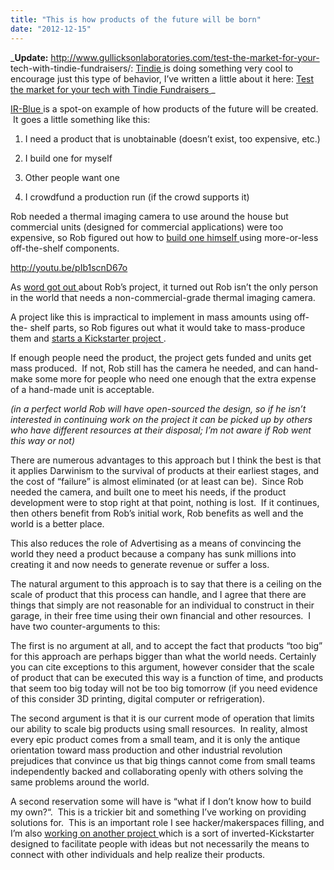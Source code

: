 ```yaml
---
title: "This is how products of the future will be born"
date: "2012-12-15"
---
```


<div class="content">
<p>_<strong>Update:</strong> <a href="http://www.gullicksonlaboratories.com/test-the-market-for-your-" target="_blank">http://www.gullicksonlaboratories.com/test-the-market-for-your-</a>
tech-with-tindie-fundraisers/: <a href="https://tindie.com/" target="_blank"> Tindie </a> is doing
something very cool to encourage just this type of behavior, I’ve written a
little about it here: <a href="http://www.gullicksonlaboratories.com/test-the-market-for-your-tech-with-
tindie-fundraisers/" target="_blank" title="Test the market for your tech with Tindie Fundraisers"> Test the market for your tech with Tindie Fundraisers
</a> _</p>
<p><a href="http://www.kickstarter.com/projects/andyrawson/ir-blue-thermal-
imaging-smartphone-accessory?ref=card" target="_blank"> IR-Blue </a> is a spot-on example of how products of
the future will be created.  It goes a little something like this:</p>
<ol>
<li><p>I need a product that is unobtainable (doesn’t exist, too expensive, etc.)</p></li>
<li><p>I build one for myself</p></li>
<li><p>Other people want one</p></li>
<li><p>I crowdfund a production run (if the crowd supports it)</p></li>
</ol>
<p>Rob needed a thermal imaging camera to use around the house but commercial
units (designed for commercial applications) were too expensive, so Rob
figured out how to <a href="http://www.instructables.com/id
/Thermal-Imaging-Phone-Camera/" target="_blank"> build one himself </a> using more-or-less off-the-shelf components.</p>
<p><a href="http://youtu.be/pIb1scnD67o" target="_blank">http://youtu.be/pIb1scnD67o</a></p>
<p>As <a href="http://hackaday.com/2012/11/12/building-a-thermal-imaging-
sensor-from-scratch/" target="_blank"> word got out </a> about Rob’s project, it turned out Rob isn’t the only
person in the world that needs a non-commercial-grade thermal imaging camera.</p>
<p>A project like this is impractical to implement in mass amounts using off-the-
shelf parts, so Rob figures out what it would take to mass-produce them and <a href="http://www.kickstarter.com/projects/andyrawson
/ir-blue-thermal-imaging-smartphone-accessory?ref=card" target="_blank">
starts a Kickstarter project </a> .</p>
<p>If enough people need the product, the project gets funded and units get mass
produced.  If not, Rob still has the camera he needed, and can hand-make some
more for people who need one enough that the extra expense of a hand-made unit
is acceptable.</p>
<p><em>(in a perfect world Rob will have open-sourced the design, so if he isn’t
interested in continuing work on the project it can be picked up by others who
have different resources at their disposal; I’m not aware if Rob went this way
or not)</em></p>
<p>There are numerous advantages to this approach but I think the best is that it
applies Darwinism to the survival of products at their earliest stages, and
the cost of “failure” is almost eliminated (or at least can be).  Since Rob
needed the camera, and built one to meet his needs, if the product development
were to stop right at that point, nothing is lost.  If it continues, then
others benefit from Rob’s initial work, Rob benefits as well and the world is
a better place.</p>
<p>This also reduces the role of Advertising as a means of convincing the world
they need a product because a company has sunk millions into creating it and
now needs to generate revenue or suffer a loss.</p>
<p>The natural argument to this approach is to say that there is a ceiling on the
scale of product that this process can handle, and I agree that there are
things that simply are not reasonable for an individual to construct in their
garage, in their free time using their own financial and other resources.  I
have two counter-arguments to this:</p>
<p>The first is no argument at all, and to accept the fact that products “too
big” for this approach are perhaps bigger than what the world needs.
Certainly you can cite exceptions to this argument, however consider that the
scale of product that can be executed this way is a function of time, and
products that seem too big today will not be too big tomorrow (if you need
evidence of this consider 3D printing, digital computer or refrigeration).</p>
<p>The second argument is that it is our current mode of operation that limits
our ability to scale big products using small resources.  In reality, almost
every epic product comes from a small team, and it is only the antique
orientation toward mass production and other industrial revolution prejudices
that convince us that big things cannot come from small teams independently
backed and collaborating openly with others solving the same problems around
the world.</p>
<p>A second reservation some will have is “what if I don’t know how to build my
own?“.  This is a trickier bit and something I’ve working on providing
solutions for.  This is an important role I see hacker/makerspaces filling,
and I’m also <a href="https://github.com/jjg/pullstarter" target="_blank"> working on another project
</a> which is a sort of inverted-Kickstarter
designed to facilitate people with ideas but not necessarily the means to
connect with other individuals and help realize their products.</p>
</div>
